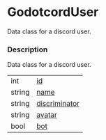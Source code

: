 # GodotcordUser

Data class for a discord user.
### Description

Data class for a discord user.

| | |
----|----
int|[id](#id)|0
string|[name](#name)|
string|[discriminator](#discriminator)|
string|[avatar](#avatar)|
bool|[bot](#bot)|false

